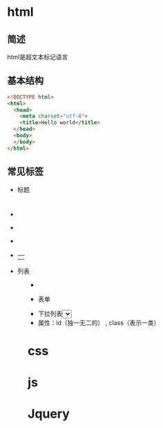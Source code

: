 # html

## 简述

html是超文本标记语言

## 基本结构

```html
<!DOCTYPE html>
<html>
  <head>
    <meta charset="utf-8">
    <title>Hello world</title>
  </head>
  <body>
  </body>
</html>
```



## 常见标签

- 标题<h1></h1>
- <a href="http://baidu.com" target="_blank"></a>
- <p></p>
- <img src="" width=""  height="">
- <table><tr><th></th></tr></table>
- 列表<ol></ol>  <ul><ul>
- <div></div>  <span> </span>
- 表单<form action="" method="post">
- 下拉列表<select></select>
- 属性：id（独一无二的） , class（表示一类） 

# css

# js

# Jquery
